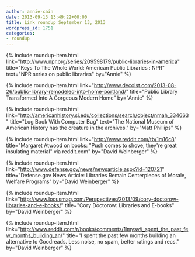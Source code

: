 ```yaml
---
author: annie-cain
date: 2013-09-13 13:49:22+00:00
title: Link roundup September 13, 2013
wordpress_id: 1751
categories:
- roundup
---
```


{% include roundup-item.html
  link="http://www.npr.org/series/209598179/public-libraries-in-america"
  title="Keys To The Whole World: American Public Libraries : NPR"
  text="NPR series on public libraries"
  by="Annie"
%}

{% include roundup-item.html
  link="http://www.decoist.com/2013-08-26/public-library-remodeled-into-home-portland/"
  title="Public Library Transformed Into A Gorgeous Modern Home"
  by="Annie"
%}

{% include roundup-item.html
  link="http://americanhistory.si.edu/collections/search/object/nmah_334663"
  title="Log Book With Computer Bug"
  text="The National Museum of American History has the creature in the archives."
  by="Matt Phillips"
%}

{% include roundup-item.html
  link="http://www.reddit.com/tb/1m16c8"
  title="Margaret Atwood on books: \"Push comes to shove, they're great insulating material\" via reddit.com"
  by="David Weinberger"
%}

{% include roundup-item.html
  link="http://www.defense.gov/news/newsarticle.aspx?id=120721"
  title="Defense.gov News Article: Libraries Remain Centerpieces of Morale, Welfare Programs"
  by="David Weinberger"
%}

{% include roundup-item.html
  link="http://www.locusmag.com/Perspectives/2013/09/cory-doctorow-libraries-and-e-books/"
  title="Cory Doctorow: Libraries and E-books"
  by="David Weinberger"
%}

{% include roundup-item.html
  link="http://www.reddit.com/r/books/comments/1lmysv/i_spent_the_past_few_months_building_an/"
  title="I spent the past few months building an alternative to Goodreads. Less noise, no spam, better ratings and recs."
  by="David Weinberger"
%}

